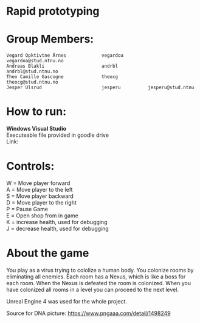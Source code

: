 # Rapid prototyping 

# Group Members:     
    Vegard Opktivtne Årnes             vegardoa         vegardoa@stud.ntnu.no	        
	Andreas Blakli                     andrbl           andrbl@stud.ntnu.no	
	Theo Camille Gascogne              theocg           theocg@stud.ntnu.no	
	Jesper Ulsrud                      jesperu          jesperu@stud.ntnu	

# How to run:
**Windows Visual Studio**  
Executeable file provided in goodle drive	
Link:

  
# Controls: 
W = Move player forward  
A = Move player to the left  
S = Move player backward  
D = Move player to the right  
P = Pause Game  
E = Open shop from in game  
K = increase health, used for debugging  
J = decrease health, used for debugging  


# About the game
You play as a virus trying to cololize a human body. You colonize rooms by eliminating all enemies. Each room has a Nexus, which is like a boss for each room. When the Nexus is defeated the room is colonized. When you have colonized all rooms in a level you can proceed to the next level. 

Unreal Engine 4 was used for the whole project.


Source for DNA picture: https://www.pngaaa.com/detail/1498249



